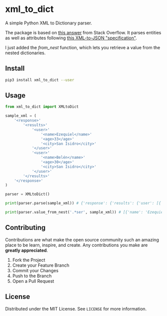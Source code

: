 # xml_to_dict

A simple Python XML to Dictionary parser.

The package is based on [this answer](https://stackoverflow.com/a/10077069) from Stack Overflow. It parses entities as well as attributes following [this XML-to-JSON "specification"](https://www.xml.com/pub/a/2006/05/31/converting-between-xml-and-json.html).

I just added the *from_nest* function, which lets you retrieve a value from the nested dictionaries.

## Install

```bash
pip3 install xml_to_dict --user
```

## Usage

```python
from xml_to_dict import XMLtoDict

sample_xml = (
    '<response>'
        '<results>'
            '<user>'
                '<name>Ezequiel</name>'
                '<age>33</age>'
                '<city>San Isidro</city>'
            '</user>'
            '<user>'
                '<name>Belén</name>'
                '<age>30</age>'
                '<city>San Isidro</city>'
            '</user>'
        '</results>'
    '</response>'
)

parser = XMLtoDict()

print(parser.parse(sample_xml)) # {'response': {'results': {'user': [{'name': 'Ezequiel', 'age': '33', 'city': 'San Isidro'}, {'name': 'Belén', 'age': '30', 'city': 'San Isidro'}]}}}

print(parser.value_from_nest('.*ser', sample_xml)) # [{'name': 'Ezequiel', 'age': '33', 'city': 'San Isidro'}, {'name': 'Belén', 'age': '30', 'city': 'San Isidro'}]
```

## Contributing

Contributions are what make the open source community such an amazing place to be learn, inspire, and create. Any contributions you make are **greatly appreciated**.

1. Fork the Project
2. Create your Feature Branch
3. Commit your Changes
4. Push to the Branch
5. Open a Pull Request

## License

Distributed under the MIT License. See `LICENSE` for more information.